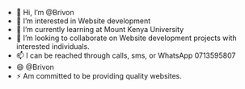 - 👋 Hi, I’m @Brivon
- 👀 I’m interested in Website development 
- 🌱 I’m currently learning at Mount Kenya University 
- 💞️ I’m looking to collaborate on Website development projects with interested individuals.
- 📫 I can be reached through calls, sms, or WhatsApp 0713595807
- 😄 @Brivon
- ⚡ Am committed to be providing quality websites.

<!---
Brivon/Brivon is a ✨ special ✨ repository because its `README.md` (this file) appears on your GitHub profile.
You can click the Preview link to take a look at your changes.
--->
